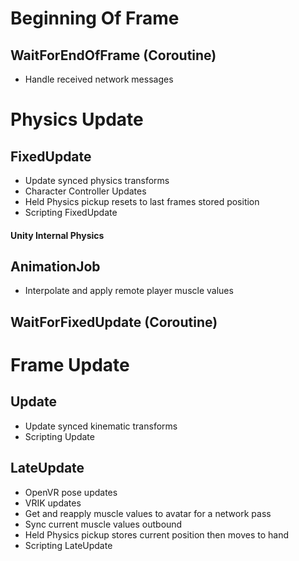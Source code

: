 # Beginning Of Frame
## WaitForEndOfFrame (Coroutine)
- Handle received network messages
# Physics Update
## FixedUpdate
- Update synced physics transforms
- Character Controller Updates
- Held Physics pickup resets to last frames stored position
- Scripting FixedUpdate
#### Unity Internal Physics
## AnimationJob
- Interpolate and apply remote player muscle values
## WaitForFixedUpdate (Coroutine)
# Frame Update
## Update
- Update synced kinematic transforms
- Scripting Update
## LateUpdate
- OpenVR pose updates
- VRIK updates
- Get and reapply muscle values to avatar for a network pass
- Sync current muscle values outbound
- Held Physics pickup stores current position then moves to hand
- Scripting LateUpdate